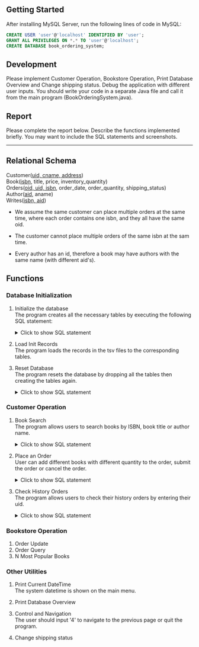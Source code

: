 ## Getting Started

After installing MySQL Server, run the following lines of code in MySQL:

```sql
CREATE USER 'user'@'localhost' IDENTIFIED BY 'user';
GRANT ALL PRIVILEGES ON *.* TO 'user'@'localhost';
CREATE DATABASE book_ordering_system;
```

## Development

Please implement Customer Operation, Bookstore Operation, Print Database Overview and Change shipping status.
Debug the application with different user inputs.
You should write your code in a separate Java file and call it from the main program (BookOrderingSystem.java).

## Report

Please complete the report below. Describe the functions implemented briefly.
You may want to include the SQL statements and screenshots.<br>

---

## Relational Schema

Customer(<ins>uid, cname, address</ins>)\
Book(<ins>isbn</ins>, title, price, inventory_quantity)\
Orders(<ins>oid, uid, isbn</ins>, order_date, order_quantity, shipping_status)\
Author(<ins>aid</ins>, aname)\
Writes(<ins>isbn, aid</ins>)

- We assume the same customer can place multiple orders at the same time,
  where each order contains one isbn, and they all have the same oid.

- The customer cannot place multiple orders of the same isbn at the sam time.

- Every author has an id, therefore a book may have authors with the same name (with different aid's).

## Functions

### Database Initialization

1. Initialize the database\
    The program creates all the necessary tables by executing the following SQL statement:
   <details>
   <summary>Click to show SQL statement</summary>

   ```sql
   CREATE TABLE Customer
           (uid CHAR(10) not NULL,
            name CHAR(50) not NULL,
            address CHAR(200) not NULL,
            PRIMARY KEY ( uid ));
   CREATE TABLE Book
           (isbn CHAR(13) not NULL,
            title CHAR(100) not NULL,
            price INTEGER,
            inventory_quantity INTEGER,
            PRIMARY KEY ( isbn ));
   CREATE TABLE Orders
           (oid CHAR(8) not NULL,
            uid CHAR(10) not NULL,
            isbn CHAR(13) not NULL,
            order_date DATE,
            order_quantity INTEGER,
            shipping_status CHAR(8),
            FOREIGN KEY ( uid ) REFERENCES Customer( uid ),
            FOREIGN KEY ( isbn ) REFERENCES Book( isbn ),
            PRIMARY KEY ( oid, uid, isbn ));
   CREATE TABLE Author
           (aid CHAR(10) not NULL,
            aname CHAR(50) not NULL,
            PRIMARY KEY ( aid ));
   CREATE TABLE Writes
           (isbn CHAR(13) not NULL,
            aid CHAR(10) not NULL,
            FOREIGN KEY ( isbn ) REFERENCES Book( isbn ),
            FOREIGN KEY ( aid ) REFERENCES Author( aid ),
            PRIMARY KEY ( isbn, aid ))
   ```

    </details>

2. Load Init Records\
   The program loads the records in the tsv files to the corresponding tables.

3. Reset Database\
   The program resets the database by dropping all the tables then creating the tables again.
    <details>
   <summary>Click to show SQL statement</summary>

   ```sql
   DROP TABLE Orders;
   DROP TABLE Writes;
   DROP TABLE Author;
   DROP TABLE Book;
   DROP TABLE Customer;
   ```

    </details>

### Customer Operation

1. Book Search\
   The program allows users to search books by ISBN, book title or author name.
   <details>
   <summary>Click to show SQL statement</summary>

   ```sql
   SELECT DISTINCT B.isbn, B.title, B.price, B.inventory_quantity 
   FROM Author A, Writes W, Book B 
   WHERE W.aid = A.aid AND W.isbn = B.isbn AND A.aname = keyword
   UNION
   SELECT DISTINCT B.isbn, B.title, B.price, B.inventory_quantity 
   FROM Author A, Writes W, Book B 
   WHERE W.aid = A.aid AND W.isbn = B.isbn AND B.title = keyword
   UNION
   SELECT DISTINCT B.isbn, B.title, B.price, B.inventory_quantity 
   FROM Author A, Writes W, Book B 
   WHERE W.aid = A.aid AND W.isbn = B.isbn AND B.isbn = keyword;
   SELECT DISTINCT A.aname FROM Author A, Writes W WHERE A.aid = W.aid AND W.isbn = isbn;
   ```

   </details>

2. Place an Order\
   User can add different books with different quantity to the order, submit the order or cancel the order.
   <details>
   <summary>Click to show SQL statement</summary>

   ```sql
   SELECT * FROM Customer C WHERE C.uid = uid;
   SELECT * FROM Book B WHERE B.isbn = isbn;
   SELECT B.inventory_quantity FROM Book B WHERE B.isbn = isbn;
   SELECT DISTINCT O.oid FROM Orders O;
   INSERT INTO Orders (oid, uid, isbn, order_date, order_quantity, shipping_status) 
   VALUES (?, ?, ?, ?, ?, ?);
   ```

   </details>
3. Check History Orders\
   The program allows users to check their history orders by entering their uid.
   <details>
   <summary>Click to show SQL statement</summary>

   ```sql
   SELECT * FROM Orders O WHERE O.uid = uid;
   ```

   </details>

### Bookstore Operation

1. Order Update
2. Order Query
3. N Most Popular Books

### Other Utilities

1. Print Current DateTime\
   The system datetime is shown on the main menu.

2. Print Database Overview
3. Control and Navigation\
   The user should input '4' to navigate to the previous page or quit the program.

4. Change shipping status
